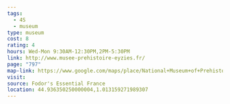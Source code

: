 ```yaml
---
tags:
  - 4S
  - museum
type: museum
cost: 8
rating: 4
hours: Wed-Mon 9:30AM-12:30PM,2PM-5:30PM
link: http://www.musee-prehistoire-eyzies.fr/
page: "797"
map-link: https://www.google.com/maps/place/National+Museum+of+Prehistory/@44.9361649,1.011064,17z/data=!3m1!4b1!4m6!3m5!1s0x12ab4c36e74bb5cd:0x6a42b3eb143cc63f!8m2!3d44.9361611!4d1.0136389!16s%2Fg%2F122pl4xh?entry=ttu&g_ep=EgoyMDI0MTAxMy4wIKXMDSoASAFQAw%3D%3D
visit: 
source: Fodor's Essential France
location: 44.936350250000004,1.013159271989307
---
```

